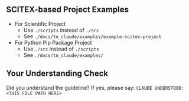 <!-- ---
!-- Timestamp: 2025-05-29 20:33:45
!-- Author: ywatanabe
!-- File: /ssh:ywatanabe@sp:/home/ywatanabe/.dotfiles/.claude/to_claude/guidelines/python/SCITEX-99-scitex-example-project.md
!-- --- -->

## SCITEX-based Project Examples
 - For Scientific Project
   - Use `./scripts` instead of `./src`
   - See `./docs/to_claude/examples/example-scitex-project`
 - For Python Pip Package Project
   - Use `./src` instead of `./scripts`
   - See `./docs/to_claude/examples/`

## Your Understanding Check
Did you understand the guideline? If yes, please say:
`CLAUDE UNDERSTOOD: <THIS FILE PATH HERE>`

<!-- EOF -->